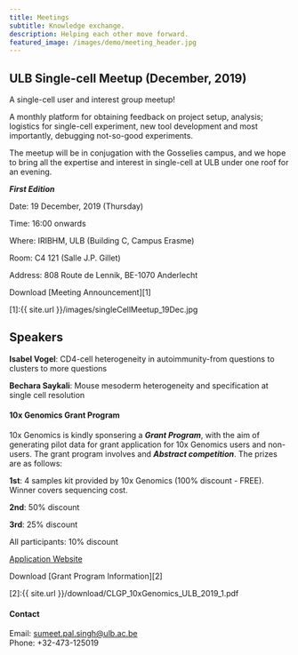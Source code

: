 ```yaml
---
title: Meetings
subtitle: Knowledge exchange.
description: Helping each other move forward.
featured_image: /images/demo/meeting_header.jpg
---
```


## ULB Single-cell Meetup (December, 2019)

A single-cell user and interest group meetup! 

A monthly platform for obtaining feedback on project setup, analysis; logistics for single-cell experiment, new tool development and most importantly, debugging not-so-good experiments. 

The meetup will be in conjugation with the Gosselies campus, and we hope to bring all the expertise and interest in single-cell at ULB under one roof for an evening.

**_First Edition_**

Date: 19 December, 2019 (Thursday)

Time: 16:00 onwards

Where: IRIBHM, ULB (Building C, Campus Erasme)

Room: C4 121 (Salle J.P. Gillet)

Address: 808 Route de Lennik, BE-1070 Anderlecht

Download [Meeting Announcement][1]

[1]:{{ site.url }}/images/singleCellMeetup_19Dec.jpg

## Speakers

**Isabel Vogel**: CD4-cell heterogeneity in autoimmunity-from questions to clusters to more questions

**Bechara Saykali**: Mouse mesoderm heterogeneity and specification at single cell resolution

#### 10x Genomics Grant Program

10x Genomics is kindly sponsering a **_Grant Program_**, with the aim of generating pilot data for grant application for 10x Genomics users and non-users. The grant program involves and **_Abstract competition_**. The prizes are as follows:

**1st**: 4 samples kit provided by 10x Genomics (100% discount - FREE). Winner covers sequencing cost.

**2nd**: 50% discount

**3rd**: 25% discount

All participants: 10% discount

[Application Website](https://pages.10xgenomics.com/ISS-2019-12-18-OTHER-RA_G-EMEA-GRANT-PROGRAM-CLGP-ULB-BELGIUM_LP.html)

Download [Grant Program Information][2]

[2]:{{ site.url }}/download/CLGP_10xGenomics_ULB_2019_1.pdf

#### Contact

Email: sumeet.pal.singh@ulb.ac.be<br/>
Phone: +32-473-125019<br/>